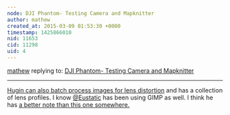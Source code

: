 ```yaml
---
node: DJI Phantom- Testing Camera and Mapknitter
author: mathew
created_at: 2015-03-09 01:53:30 +0000
timestamp: 1425866010
nid: 11653
cid: 11298
uid: 4
---
```




[mathew](../profile/mathew) replying to: [DJI Phantom- Testing Camera and Mapknitter](../notes/pswigert/03-03-2015/dji-phantom-testing-camera-and-mapknitter)

----
[Hugin can also batch process images for lens distortion](http://hugin.sourceforge.net/docs/manual/Lens_correction_model.html) and has a collection of lens profiles.  I know [@Eustatic](/profile/Eustatic) has been using GIMP as well.  I think he has [a better note than this one somewhere.](/notes/eustatic/10-24-2014/mapping-the-nature-center)